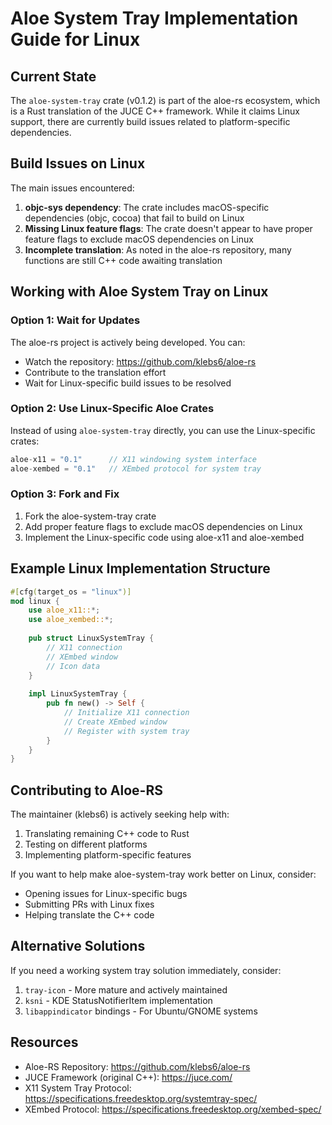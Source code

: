 # Aloe System Tray Implementation Guide for Linux

## Current State

The `aloe-system-tray` crate (v0.1.2) is part of the aloe-rs ecosystem, which is a Rust translation of the JUCE C++ framework. While it claims Linux support, there are currently build issues related to platform-specific dependencies.

## Build Issues on Linux

The main issues encountered:
1. **objc-sys dependency**: The crate includes macOS-specific dependencies (objc, cocoa) that fail to build on Linux
2. **Missing Linux feature flags**: The crate doesn't appear to have proper feature flags to exclude macOS dependencies on Linux
3. **Incomplete translation**: As noted in the aloe-rs repository, many functions are still C++ code awaiting translation

## Working with Aloe System Tray on Linux

### Option 1: Wait for Updates
The aloe-rs project is actively being developed. You can:
- Watch the repository: https://github.com/klebs6/aloe-rs
- Contribute to the translation effort
- Wait for Linux-specific build issues to be resolved

### Option 2: Use Linux-Specific Aloe Crates
Instead of using `aloe-system-tray` directly, you can use the Linux-specific crates:
```rust
aloe-x11 = "0.1"      // X11 windowing system interface
aloe-xembed = "0.1"   // XEmbed protocol for system tray
```

### Option 3: Fork and Fix
1. Fork the aloe-system-tray crate
2. Add proper feature flags to exclude macOS dependencies on Linux
3. Implement the Linux-specific code using aloe-x11 and aloe-xembed

## Example Linux Implementation Structure

```rust
#[cfg(target_os = "linux")]
mod linux {
    use aloe_x11::*;
    use aloe_xembed::*;
    
    pub struct LinuxSystemTray {
        // X11 connection
        // XEmbed window
        // Icon data
    }
    
    impl LinuxSystemTray {
        pub fn new() -> Self {
            // Initialize X11 connection
            // Create XEmbed window
            // Register with system tray
        }
    }
}
```

## Contributing to Aloe-RS

The maintainer (klebs6) is actively seeking help with:
1. Translating remaining C++ code to Rust
2. Testing on different platforms
3. Implementing platform-specific features

If you want to help make aloe-system-tray work better on Linux, consider:
- Opening issues for Linux-specific bugs
- Submitting PRs with Linux fixes
- Helping translate the C++ code

## Alternative Solutions

If you need a working system tray solution immediately, consider:
1. `tray-icon` - More mature and actively maintained
2. `ksni` - KDE StatusNotifierItem implementation
3. `libappindicator` bindings - For Ubuntu/GNOME systems

## Resources

- Aloe-RS Repository: https://github.com/klebs6/aloe-rs
- JUCE Framework (original C++): https://juce.com/
- X11 System Tray Protocol: https://specifications.freedesktop.org/systemtray-spec/
- XEmbed Protocol: https://specifications.freedesktop.org/xembed-spec/